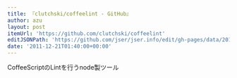 ```yaml
---
title: 『clutchski/coffeelint - GitHub』
author: azu
layout: post
itemUrl: 'https://github.com/clutchski/coffeelint'
editJSONPath: 'https://github.com/jser/jser.info/edit/gh-pages/data/2011/12/index.json'
date: '2011-12-21T01:40:00+00:00'
---
```

CoffeeScriptのLintを行うnode製ツール
